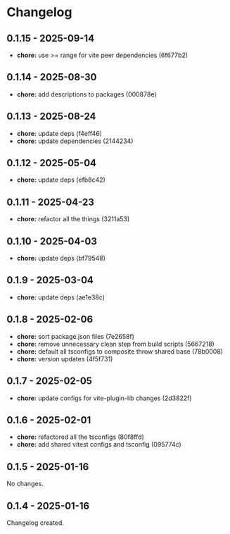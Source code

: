 # Changelog

## 0.1.15 - 2025-09-14

- __chore:__ use >= range for vite peer dependencies (6f677b2)

## 0.1.14 - 2025-08-30

- __chore:__ add descriptions to packages (000878e)

## 0.1.13 - 2025-08-24

- __chore:__ update deps (f4eff46)
- __chore:__ update dependencies (2144234)

## 0.1.12 - 2025-05-04

- __chore:__ update deps (efb8c42)

## 0.1.11 - 2025-04-23

- __chore:__ refactor all the things (3211a53)

## 0.1.10 - 2025-04-03

- __chore:__ update deps (bf79548)

## 0.1.9 - 2025-03-04

- __chore:__ update deps (ae1e38c)

## 0.1.8 - 2025-02-06

- __chore:__ sort package.json files (7e2658f)
- __chore:__ remove unnecessary clean step from build scripts (5667218)
- __chore:__ default all tsconfigs to composite throw shared base (78b0008)
- __chore:__ version updates (4f5f731)

## 0.1.7 - 2025-02-05

- __chore:__ update configs for vite-plugin-lib changes (2d3822f)

## 0.1.6 - 2025-02-01

- __chore:__ refactored all the tsconfigs (80f8ffd)
- __chore:__ add shared vitest configs and tsconfig (095774c)

## 0.1.5 - 2025-01-16

No changes.

## 0.1.4 - 2025-01-16

Changelog created.

